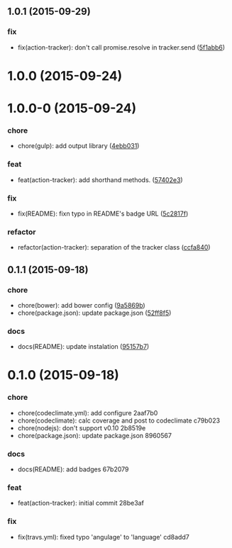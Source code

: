 <a name="1.0.1"></a>
## 1.0.1 (2015-09-29)


### fix

* fix(action-tracker): don't call promise.resolve in tracker.send ([5f1abb6](https://github.com/rymizuki/action-tracker.js/commit/5f1abb6))



<a name="1.0.0"></a>
# 1.0.0 (2015-09-24)




<a name="1.0.0-0"></a>
# 1.0.0-0 (2015-09-24)


### chore

* chore(gulp): add output library ([4ebb031](https://github.com/rymizuki/action-tracker.js/commit/4ebb031))

### feat

* feat(action-tracker): add shorthand methods. ([57402e3](https://github.com/rymizuki/action-tracker.js/commit/57402e3))

### fix

* fix(README): fixn typo in README's badge URL ([5c2817f](https://github.com/rymizuki/action-tracker.js/commit/5c2817f))

### refactor

* refactor(action-tracker): separation of the tracker class ([ccfa840](https://github.com/rymizuki/action-tracker.js/commit/ccfa840))



<a name="0.1.1"></a>
## 0.1.1 (2015-09-18)


### chore

* chore(bower): add bower config ([9a5869b](https://github.com/rymizuki/action-tracker.js/commit/9a5869b))
* chore(package.json): update package.json ([52ff8f5](https://github.com/rymizuki/action-tracker.js/commit/52ff8f5))

### docs

* docs(README): update instalation ([95157b7](https://github.com/rymizuki/action-tracker.js/commit/95157b7))



<a name="0.1.0"></a>
# 0.1.0 (2015-09-18)


### chore

* chore(codeclimate.yml): add configure 2aaf7b0
* chore(codeclimate): calc coverage and post to codeclimate c79b023
* chore(nodejs): don't support v0.10 2b8519e
* chore(package.json): update package.json 8960567

### docs

* docs(README): add badges 67b2079

### feat

* feat(action-tracker): initial commit 28be3af

### fix

* fix(travs.yml): fixed typo 'angulage' to 'language' cd8add7



